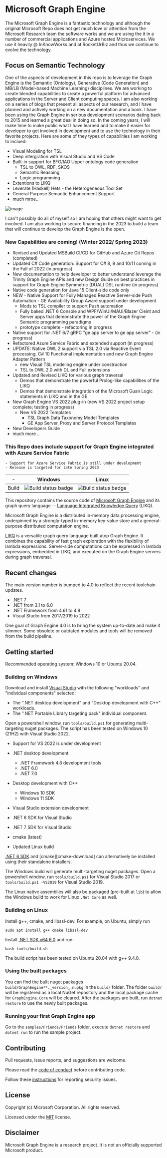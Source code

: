 # Microsoft Graph Engine

The Microsoft Graph Engine is a fantastic technology and although the original Microsoft Repo does not get much love or attention from the Microsoft Research team the software works and we are using the it in a number of commercial applications and Azure hosted Microservices. We use it heavily @ InKnowWorks and at RocketUrBiz and thus we continue to evolve the technology.

## Focus on Semantic Technology

One of the aspects of development in this repo is to leverage the Graph Engine is the Semantic (Ontology), Generative (Code Generation) and MB/LB (Model-based Machine Learning) disciplines. We are working to create blended capabilities to create a powerful platform for advanced applications in the Server and Client computing spaces. I am also working on a series of blogs that present all aspects of our research, and I have planned and actively working on a new documentation and a book. I have been using the Graph Engine in serious development scenarios dating back to 2015 and learned a great deal in doing so. In the coming years, I will make time to make public what I have learned and to make it easier for developer to get involved in development and to use the technology in their favorite projects. Here are some of they types of capabilities I am working to inclued:

* Visual Modeling for TSL
* Deep intergration with Visual Studio and VS Code
* Built-in support for BFO/IAO Upper ontology code generation
    - TSL to OWL, RDF, SKOS
    - Semantic Reasoing
    - Logic programming
* Extentions to LIKQ
* Leverate (Haskell) Hets - the Heterogeneous Tool Set
* General Purpose Semantic Enhancement Support
* much mroe..

![image](https://user-images.githubusercontent.com/5692812/205723281-59ad9df0-d3ed-4dee-8126-c6bccd08e576.png)

I can't possibly do all of myself so I am hoping that others might want to get involved. I am also working to secure financing in the 2023 to build a team that will continue to develop the Graph Engine is the open.

### New Capabilities are coming! (Winter 2022/ Spring 2023)

- Revised and Updated MSBuild CI/CD for GitHub and Azure Git Repos (completed)
- Updated C# Code generation: Support for C# 8, 9 and 10/11 coming in the Fall of 2022 (in progress)
- New documentation to help developer to better understand leverage the Trinity Graph Engine APIs and 
  new Design Guide on best practices in support for Graph Engine Symmetric (DUAL) DSL runtime (in progress)
- Native code generation for Java 15 Client-side code only
- NEW - Native Support for Fully Managed Reactive Server-side Push Automation - GE Availability Group Aware support under development
    * Mods to TSL compiler to support Push automation
    * Fully baked .NET 6 Console and WPF/WinUI/MAUI/Blazer Cleint and Server apps that demonstrate the power of the Graph Engine Semantic programming paradigms
    * prototype complete - refactoring in progress
- Native support for .NET 6/7 gRPC "ge app server to ge app server" - (in progress)
- Refactored Azure Service Fabric and extended support (in progress)
- UPDATE: Native OWL 2 support via TSL 2.0 via Reactive Event processing, C# 10 Functional implementation and new Graph Engine Adapter Pattern
    * new Visual TSL modeling engine under construction
    * TSL to OWL 2.0 with DL and Full extensions
- Updated and Revised LIKQ for various graph traversal
    * Demos that demonstrate the powerful Prolog-like capabilities of the LIKQ
    * Demos that demonstrate integration of the Microsoft Guan Logic statements in LIKQ and in the GE 
- New Graph Engine VS 2022 plug-in (new VS 2022 project setup complete; testing in progress)
    * New VS 2022 Templates
        - TSL Graph Data Taxonomy Model Templates
        - GE App Server, Proxy and Server Protocol Templates
- New Developers Guide
- much more ..

### This Repo does include support for Graph Engine integrated with Azure Service Fabric
    - Support for Azure Service Fabric is still under development
    - Release is targeted for late Spring 2023

| - | Windows | Linux |
|:------:|:------:|:------:|
|Build|![Build status badge](https://msai.visualstudio.com/GraphEngine/_apis/build/status/GraphEngine-Windows)|![Build status badge](https://msai.visualstudio.com/GraphEngine/_apis/build/status/GraphEngine-Linux)|

This repository contains the source code of [Microsoft Graph Engine][graph-engine] and its graph
query language -- [Language Integrated Knowledge Query][likq] (LIKQ).

Microsoft Graph Engine is a distributed in-memory data processing engine,
underpinned by a strongly-typed in-memory key-value store and a general-purpose distributed computation
engine.

[LIKQ][likq-gh]
is a versatile graph query language built atop Graph Engine. It
combines the capability of fast graph exploration with the flexibility
of lambda expressions. Server-side computations can be expressed in
lambda expressions, embedded in LIKQ, and executed on the Graph Engine servers during graph traversal.

## Recent changes

The main version number is bumped to 4.0 to reflect the recent toolchain updates.
- .NET 7
- .NET from 3.1 to 6.0
- .NET Framework from 4.61 to 4.8
- Visual Studio from 2017/2019 to 2022

One goal of Graph Engine 4.0 is to bring the system up-to-date and make it slimmer.
Some obsolete or outdated modules and tools will be removed from the build pipeline.

## Getting started

Recommended operating system: Windows 10 or Ubuntu 20.04.

### Building on Windows

Download and install [Visual Studio][vs] with the following "workloads" and "individual components" selected:
- The ".NET desktop development" and "Desktop development with C++" workloads.
- The ".NET Portable Library targeting pack" individual component.

Open a powershell window, run `tools/build.ps1` for generating multi-targeting nuget packages.
The script has been tested on Windows 10 (21H2) with Visual Studio 2022.

- Support for VS 2022 is under development

- .NET desktop development
    - .NET Framework 4.8 development tools
    - .NET 6.0
    - .NET 7.0
- Desktop development with C++
    - Windows 10 SDK
    - Windows 11 SDK
- Visual Studio extension development
- .NET 6 SDK for Visual Studio
- .NET 7 SDK for Visual Studio
- cmake (latest)
- Updated Linux build

[.NET 6 SDK][dotnet-download] and [cmake][cmake-download] can alternatively be installed using their standalone installers.

The Windows build will generate multi-targeting nuget packages.
Open a powershell window, run `tools/build.ps1` for Visual Studio 2017 or `tools/build.ps1 -VS2019` for Visual Studio 2019.

The Linux native assemblies will also be packaged (pre-built at `lib`) to allow the Windows build to work for Linux `.Net Core` as well.

### Building on Linux

Install g++, cmake, and libssl-dev. For example, on Ubuntu, simply run

```shell
sudo apt install g++ cmake libssl-dev
```

Install [.NET SDK x64 6.0][dotnet6-on-ubuntu20-04] and run:

```shell
bash tools/build.sh
```

The build script has been tested on Ubuntu 20.04 with g++ 9.4.0.

### Using the built packages

You can find the built nuget packages `build/GraphEngine**._version_.nupkg` in the `build/` folder.
The folder `build/` will be registered as a local NuGet repository and the local package cache for
`GraphEngine.Core` will be cleared. After the packages are built, run `dotnet restore` to use the newly built packages.

### Running your first Graph Engine app

Go to the `samples/Friends/Friends` folder, execute `dotnet restore` and `dotnet run` to run the sample project.

## Contributing

Pull requests, issue reports, and suggestions are welcome.

Please read the [code of conduct](CODE_OF_CONDUCT.md) before contributing code.

Follow these [instructions](SECURITY.md) for reporting security issues.

## License

Copyright (c) Microsoft Corporation. All rights reserved.

Licensed under the [MIT](LICENSE.md) license.

## Disclaimer

Microsoft Graph Engine is a research project. It is not an officially supported Microsoft product.

<!--
Links
-->

[graph-engine]: https://www.graphengine.io/

[likq]: https://www.graphengine.io/video/likq.video.html

[likq-gh]: https://github.com/Microsoft/GraphEngine/tree/master/src/Modules/LIKQ

[academic-graph-search]: https://azure.microsoft.com/en-us/services/cognitive-services/academic-knowledge/

[vs-extension]: https://visualstudiogallery.msdn.microsoft.com/12835dd2-2d0e-4b8e-9e7e-9f505bb909b8

[graph-engine-core]: https://www.nuget.org/packages/GraphEngine.Core/

[likq-nuget]: https://www.nuget.org/packages/GraphEngine.LIKQ/

[vs]: https://www.visualstudio.com/

[dotnet-download]: https://dotnet.microsoft.com/

[dotnet6-on-ubuntu20-04]: https://docs.microsoft.com/en-us/dotnet/core/install/linux-ubuntu#2004

[license]: LICENSE.md
